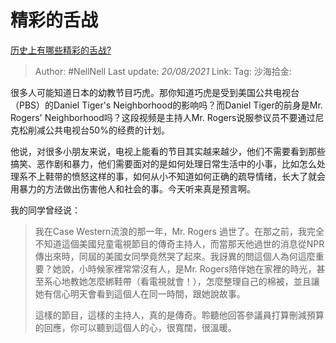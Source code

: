 # 精彩的舌战

[历史上有哪些精彩的舌战?](https://www.zhihu.com/question/265719237/answer/375456899)

> Author: #NellNell
> Last update: *20/08/2021*
> Link:
> Tag:
> 沙海拾金:

很多人可能知道日本的幼教节目巧虎。那你知道巧虎是受到美国公共电视台（PBS）的Daniel Tiger's Neighborhood的影响吗？而Daniel Tiger的前身是Mr. Rogers' Neighborhood吗？这段视频是主持人Mr. Rogers说服参议员不要通过尼克松削减公共电视台50%的经费的计划。

他说，对很多小朋友来说，电视上能看的节目其实越来越少，他们不需要看到那些搞笑、恶作剧和暴力，他们需要面对的是如何处理日常生活中的小事，比如怎么处理系不上鞋带的愤怒这样的事，如何从小不知道如何正确的疏导情绪，长大了就会用暴力的方法做出伤害他人和社会的事。今天听来真是预言啊。

我的同学曾经说：

> 我在Case Western流浪的那一年，Mr. Rogers 過世了。在那之前，我完全不知道這個美國兒童電視節目的傳奇主持人，而當那天他過世的消息從NPR傳出來時，同屆的美國女同學竟然哭了起來。我訝異的問這個人為何這麼重要？她說，小時候家裡常常沒有人，是Mr. Rogers陪伴她在家裡的時光，甚至系心地教她怎麼綁鞋帶（看電視就會！），怎麼整理自己的棉被，並且讓她有信心明天會看到這個人在同一時間，跟她說故事。
>
> 這樣的節目，這樣的主持人，真的是傳奇。聆聽他回答參議員打算刪減預算的回應，你可以聽到這個人的心，很寬闊，很溫暖。
